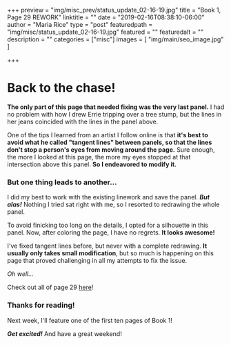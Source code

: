 +++
preview = "img/misc_prev/status_update_02-16-19.jpg"
title = "Book 1, Page 29 REWORK"
linktitle = ""
date = "2019-02-16T08:38:10-06:00"
author = "Maria Rice"
type = "post"
featuredpath = "img/misc/status_update_02-16-19.jpg"
featured = ""
featuredalt = ""
description = ""
categories = ["misc"]
images = [ "img/main/seo_image.jpg" ]

+++

# Back to the chase!

**The only part of this page that needed fixing was the very last panel.** I had no problem with how I drew Errie tripping over a tree stump, but the lines in her jeans coincided with the lines in the panel above. 

One of the tips I learned from an artist I follow online is that **it's best to avoid what he called "tangent lines" between panels, so that the lines don't stop a person's eyes from moving around the page.** Sure enough, the more I looked at this page, the more my eyes stopped at that intersection above this panel. **So I endeavored to modify it.**

### But one thing leads to another...

I did my best to work with the existing linework and save the panel. **_But alas!_** Nothing I tried sat right with me, so I resorted to redrawing the whole panel. 

To avoid finicking too long on the details, I opted for a silhouette in this panel. Now, after coloring the page, I have no regrets. **It looks awesome!**

I've fixed tangent lines before, but never with a complete redrawing. **It usually only takes small modification**, but so much is happening on this page that proved challenging in all my attempts to fix the issue. 

_Oh well..._

Check out all of page 29 [here](https://mcrice123.github.io/morphic/blog/book-1-page-29/)!

### Thanks for reading! 

Next week, I'll feature one of the first ten pages of Book 1!

**_Get excited!_** And have a great weekend!



